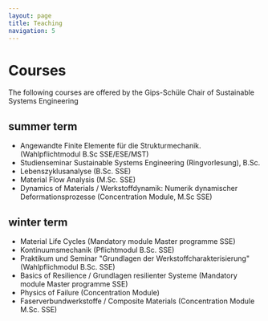 ```yaml
---
layout: page
title: Teaching
navigation: 5
---
```


# Courses



The following courses are offered by the Gips-Schüle Chair of Sustainable Systems Engineering

 
## summer term

- Angewandte Finite Elemente für die Strukturmechanik. (Wahlpflichtmodul B.Sc SSE/ESE/MST)
- Studienseminar Sustainable Systems Engineering (Ringvorlesung), B.Sc.
- Lebenszyklusanalyse (B.Sc. SSE)
- Material Flow Analysis (M.Sc. SSE)
- Dynamics of Materials / Werkstoffdynamik: Numerik dynamischer Deformationsprozesse (Concentration Module, M.Sc SSE)

## winter term

- Material Life Cycles (Mandatory module Master programme SSE)
- Kontinuumsmechanik (Pflichtmodul B.Sc. SSE)
- Praktikum und Seminar "Grundlagen der Werkstoffcharakterisierung" (Wahlpflichmodul B.Sc. SSE)
- Basics of Resilience / Grundlagen resilienter Systeme (Mandatory module Master programme SSE)
- Physics of Failure (Concentration Module)
- Faserverbundwerkstoffe / Composite Materials (Concentration Module M.Sc. SSE)



